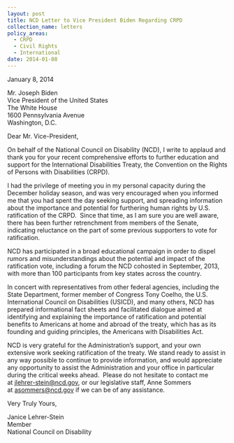 ```yaml
---
layout: post
title: NCD Letter to Vice President Biden Regarding CRPD
collection_name: letters
policy_areas:
  - CRPD
  - Civil Rights
  - International
date: 2014-01-08
---
```

January 8, 2014

Mr. Joseph Biden\
Vice President of the United States\
The White House\
1600 Pennsylvania Avenue\
Washington, D.C.

Dear Mr. Vice-President,

On behalf of the National Council on Disability (NCD), I write to applaud and thank you for your recent comprehensive efforts to further education and support for the International Disabilities Treaty, the Convention on the Rights of Persons with Disabilities (CRPD).

I had the privilege of meeting you in my personal capacity during the December holiday season, and was very encouraged when you informed me that you had spent the day seeking support, and spreading information about the importance and potential for furthering human rights by U.S. ratification of the CRPD.  Since that time, as I am sure you are well aware, there has been further retrenchment from members of the Senate, indicating reluctance on the part of some previous supporters to vote for ratification.

NCD has participated in a broad educational campaign in order to dispel rumors and misunderstandings about the potential and impact of the ratification vote, including a forum the NCD cohosted in September, 2013, with more than 100 participants from key states across the country.

In concert with representatives from other federal agencies, including the State Department, former member of Congress Tony Coelho, the U.S. International Council on Disabilities (USICD), and many others, NCD has prepared informational fact sheets and facilitated dialogue aimed at identifying and explaining the importance of ratification and potential benefits to Americans at home and abroad of the treaty, which has as its founding and guiding principles, the Americans with Disabilities Act.

NCD is very grateful for the Administration’s support, and your own extensive work seeking ratification of the treaty. We stand ready to assist in any way possible to continue to provide information, and would appreciate any opportunity to assist the Administration and your office in particular during the critical weeks ahead.  Please do not hesitate to contact me at [jlehrer-stein@ncd.gov](mailto:jlehrer-stein@ncd.gov), or our legislative staff, Anne Sommers at [asommers@ncd.gov](mailto:asommers@ncd.gov) if we can be of any assistance.

Very Truly Yours,

Janice Lehrer-Stein\
Member\
National Council on Disability